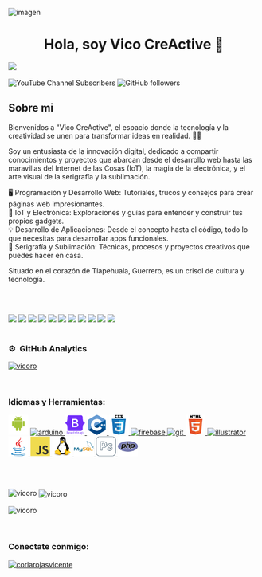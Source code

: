 ![imagen](https://github.com/vicoro/vicoro/assets/50499171/89aaa707-b1c3-40ae-a10b-c6f7a5d4159b)<div align="center">
<h1 align="center">Hola, soy Vico CreActive 👋</h1>
</div>
<img src="https://i.imgur.com/3dzvgmB.jpg">


![YouTube Channel Subscribers](https://img.shields.io/youtube/channel/subscribers/UCWQems0n99VJZzWufTPccyQ)
![GitHub followers](https://img.shields.io/github/followers/vicoro)


## Sobre mi

Bienvenidos a "Vico CreActive", el espacio donde la tecnología y la creatividad se unen para transformar ideas en realidad. 🚀✨<br>

Soy un entusiasta de la innovación digital, dedicado a compartir conocimientos y proyectos que abarcan desde el desarrollo web hasta las maravillas del Internet de las Cosas (IoT), la magia de la electrónica, y el arte visual de la serigrafía y la sublimación.<br>

🖥️ Programación y Desarrollo Web: Tutoriales, trucos y consejos para crear páginas web impresionantes.<br>
🤖 IoT y Electrónica: Exploraciones y guías para entender y construir tus propios gadgets.<br>
💡 Desarrollo de Aplicaciones: Desde el concepto hasta el código, todo lo que necesitas para desarrollar apps funcionales.<br>
🎨 Serigrafía y Sublimación: Técnicas, procesos y proyectos creativos que puedes hacer en casa.<br>

Situado en el corazón de Tlapehuala, Guerrero, es un crisol de cultura y tecnología.
<br>
<br>

<p align="center">
<Br>


![](https://img.shields.io/badge/JavaScript-F7DF1E?style=for-the-badge&logo=javascript&logoColor=black)
![](https://img.shields.io/badge/HTML5-E34F26?style=for-the-badge&logo=html5&logoColor=white)
![](https://img.shields.io/badge/CSS3-1572B6?style=for-the-badge&logo=css3&logoColor=white)
![](https://img.shields.io/badge/Bootstrap-563D7C?style=for-the-badge&logo=bootstrap&logoColor=white)
![](https://img.shields.io/badge/MySQL-00000F?style=for-the-badge&logo=mysql&logoColor=white)
![](https://img.shields.io/badge/C%2B%2B-00599C?style=for-the-badge&logo=c%2B%2B&logoColor=white)
![](https://img.shields.io/badge/GIT-E44C30?style=for-the-badge&logo=git&logoColor=white)
![](https://img.shields.io/badge/Wordpress-21759B?style=for-the-badge&logo=wordpress&logoColor=white)
<img src="https://img.shields.io/badge/Linux-FCC624?style=for-the-badge&logo=linux&logoColor=black" />
<img src="https://img.shields.io/badge/Windows-0078D6?style=for-the-badge&logo=windows&logoColor=white" />
<img src="https://img.shields.io/badge/Adobe%20Photoshop-31A8FF?style=for-the-badge&logo=Adobe%20Photoshop&logoColor=black" />
<Br>
<Br>
</p>


### ⚙️ &nbsp;GitHub Analytics



<p align="left"> <a href="https://github.com/ryo-ma/github-profile-trophy"><img src="https://github-profile-trophy.vercel.app/?username=vicoro" alt="vicoro" /></a> </p>


<Br>
<h3 align="left">Idiomas y Herramientas:</h3>

<p align="left"> 
<a href="https://developer.android.com" target="_blank" rel="noreferrer"> <img src="https://raw.githubusercontent.com/devicons/devicon/master/icons/android/android-original-wordmark.svg" alt="android" width="40" height="40"/></a> 
<a href="https://www.arduino.cc/" target="_blank" rel="noreferrer"> <img src="https://cdn.worldvectorlogo.com/logos/arduino-1.svg" alt="arduino" width="40" height="40"/> </a> 
<a href="https://getbootstrap.com" target="_blank" rel="noreferrer"> <img src="https://raw.githubusercontent.com/devicons/devicon/master/icons/bootstrap/bootstrap-plain-wordmark.svg" alt="bootstrap" width="40" height="40"/> </a> 
<a href="https://www.w3schools.com/cpp/" target="_blank" rel="noreferrer"> <img src="https://raw.githubusercontent.com/devicons/devicon/master/icons/cplusplus/cplusplus-original.svg" alt="cplusplus" width="40" height="40"/> </a>
<a href="https://www.w3schools.com/css/" target="_blank" rel="noreferrer"> <img src="https://raw.githubusercontent.com/devicons/devicon/master/icons/css3/css3-original-wordmark.svg" alt="css3" width="40" height="40"/> </a>
<a href="https://firebase.google.com/" target="_blank" rel="noreferrer"> <img src="https://www.vectorlogo.zone/logos/firebase/firebase-icon.svg" alt="firebase" width="40" height="40"/> </a> <a href="https://git-scm.com/" target="_blank" rel="noreferrer"> <img src="https://www.vectorlogo.zone/logos/git-scm/git-scm-icon.svg" alt="git" width="40" height="40"/> </a>
<a href="https://www.w3.org/html/" target="_blank" rel="noreferrer"> <img src="https://raw.githubusercontent.com/devicons/devicon/master/icons/html5/html5-original-wordmark.svg" alt="html5" width="40" height="40"/> </a> 
<a href="https://www.adobe.com/in/products/illustrator.html" target="_blank" rel="noreferrer"> <img src="https://www.vectorlogo.zone/logos/adobe_illustrator/adobe_illustrator-icon.svg" alt="illustrator" width="40" height="40"/> </a>
<a href="https://www.java.com" target="_blank" rel="noreferrer"> <img src="https://raw.githubusercontent.com/devicons/devicon/master/icons/java/java-original.svg" alt="java" width="40" height="40"/> </a>
<a href="https://developer.mozilla.org/en-US/docs/Web/JavaScript" target="_blank" rel="noreferrer"> <img src="https://raw.githubusercontent.com/devicons/devicon/master/icons/javascript/javascript-original.svg" alt="javascript" width="40" height="40"/> </a>
<a href="https://www.linux.org/" target="_blank" rel="noreferrer"> <img src="https://raw.githubusercontent.com/devicons/devicon/master/icons/linux/linux-original.svg" alt="linux" width="40" height="40"/> </a> 
<a href="https://www.mysql.com/" target="_blank" rel="noreferrer"> <img src="https://raw.githubusercontent.com/devicons/devicon/master/icons/mysql/mysql-original-wordmark.svg" alt="mysql" width="40" height="40"/> </a> 
<a href="https://www.photoshop.com/en" target="_blank" rel="noreferrer"> <img src="https://raw.githubusercontent.com/devicons/devicon/master/icons/photoshop/photoshop-line.svg" alt="photoshop" width="40" height="40"/> </a>
<a href="https://www.php.net" target="_blank" rel="noreferrer"> <img src="https://raw.githubusercontent.com/devicons/devicon/master/icons/php/php-original.svg" alt="php" width="40" height="40"/> </a> </p>
<br>
<br>
<p><img align="left" src="https://github-readme-stats.vercel.app/api/top-langs?username=vicoro&show_icons=true&locale=en&layout=compact" alt="vicoro" /></p>

<p>&nbsp;<img align="center" src="https://github-readme-stats.vercel.app/api?username=vicoro&show_icons=true&locale=en" alt="vicoro" /></p>

<p><img align="center" src="https://github-readme-streak-stats.herokuapp.com/?user=vicoro&" alt="vicoro" /></p>

<br>
<h3 align="left">Conectate conmigo:</h3>
<p align="left">
<a href="https://fb.com/coriarojasvicente" target="blank"><img align="center" src="https://raw.githubusercontent.com/rahuldkjain/github-profile-readme-generator/master/src/images/icons/Social/facebook.svg" alt="coriarojasvicente" height="30" width="40" /></a>
</p>
